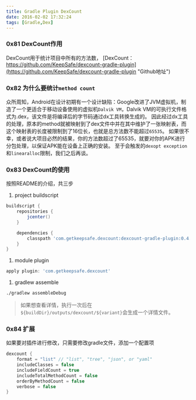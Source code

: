 ```yaml
---
title: Gradle Plugin DexCount
date: 2016-02-02 17:32:24
tags: [Gradle,Dex]
---
```


### 0x81 DexCount作用

DexCount用于统计项目中所有的方法数，
[DexCount：https://github.com/KeepSafe/dexcount-gradle-plugin](https://github.com/KeepSafe/dexcount-gradle-plugin "Github地址")

### 0x82 为什么要统计`method count`

众所周知，Android在设计初期有一个设计缺陷：Google改进了JVM虚拟机，制造了一个更适合于移动设备使用的虚拟机`Dalvik VM`，Dalvik VM的可执行文件格式为.dex，该文件是将编译后的字节码通过dx工具转换生成的。
因此经过dx工具的处理，原本的method就被映射到了dex文件中并在其中维护了一张映射表，而这个映射表的长度被限制到了16位长，也就是总方法数不能超过`65535`。
如果很不幸，或者说大项目必然的结果，你的方法数超过了65535，就要对你的APK进行分包处理，以保证APK能在设备上正确的安装。
至于会触发的`dexopt exception`和`linearalloc`限制，我们之后再谈。

### 0x83 DexCount的使用

按照README的介绍，共三步

1. project buildscript

```Groovy
buildscript {
    repositories {
        jcenter()
    }

    dependencies {
        classpath 'com.getkeepsafe.dexcount:dexcount-gradle-plugin:0.4.1'
    }
}
```

1. module plugin

```Groovy
apply plugin: 'com.getkeepsafe.dexcount'
```

1. gradlew assemble

```Bash
./gradlew assembleDebug
```

> 如果想查看详情，执行一次后在`${buildDir}/outputs/dexcount/${variant}`会生成一个详情文件。

### 0x84 扩展

如果要对插件进行修改，只需要修改gradle文件，添加一个配置项

```Groovy
dexcount {
    format = "list" // "list", "tree", "json", or "yaml"
    includeClasses = false
    includeFieldCount = true
    includeTotalMethodCount = false
    orderByMethodCount = false
    verbose = false
}
```
